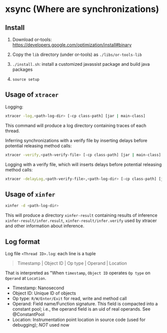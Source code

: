 # xsync (Where are synchronizations)

## Install

1. Download or-tools: https://developers.google.com/optimization/install#binary

2. Copy the `lib` directory (under or-tools) as `./libs/or-tools-lib`

3. `./install.sh`: install a customized javassist package and build java packages

4. `source setup`

## Usage of `xtracer`

Logging:

```bash
xtracer -log,<path-log-dir> [-cp class-path] [jar | main-class]
```

This command will produce a log directory containing traces of each thread.

Inferring synchronizations with a verify file by inserting delays before potential releasing method calls:

```bash
xtracer -verify,<path-verify-file> [-cp class-path] [jar | main-class]
```

Logging with a verify file, which will inserts delays before potential releasing method calls:

```bash
xtracer -delayLog,<path-verify-file>,<path-log-dir> [-cp class-path] [jar | main-class]
```

## Usage of `xinfer`

```bash
xinfer -d <path-log-dir>
```

This will produce a directory `xinfer-result` containing results of inference `xinfer-result/infer.result`, `xinfer-result/infer.verify` used by xtracer and other information about inference.

## Log format

Log file `<Thread ID>.log`: each line is a tuple

> Timestamp | Object ID | Op type | Operand | Location

That is interpreted as "When `timestamp`, `Object ID` operates `Op type` on `Operand` at `Location`.

- Timestamp: Nanosecond
- Object ID: Unique ID of objects
- Op type: `R/W/Enter/Exit` for read, write and method call
- Operand: Field name/Function signature. This field is compacted into a constant pool; i.e., the operand field is an uid of real operands. See @ConstantPool
- Location: Instrumentation point location in source code (used for debugging); *NOT* used now

